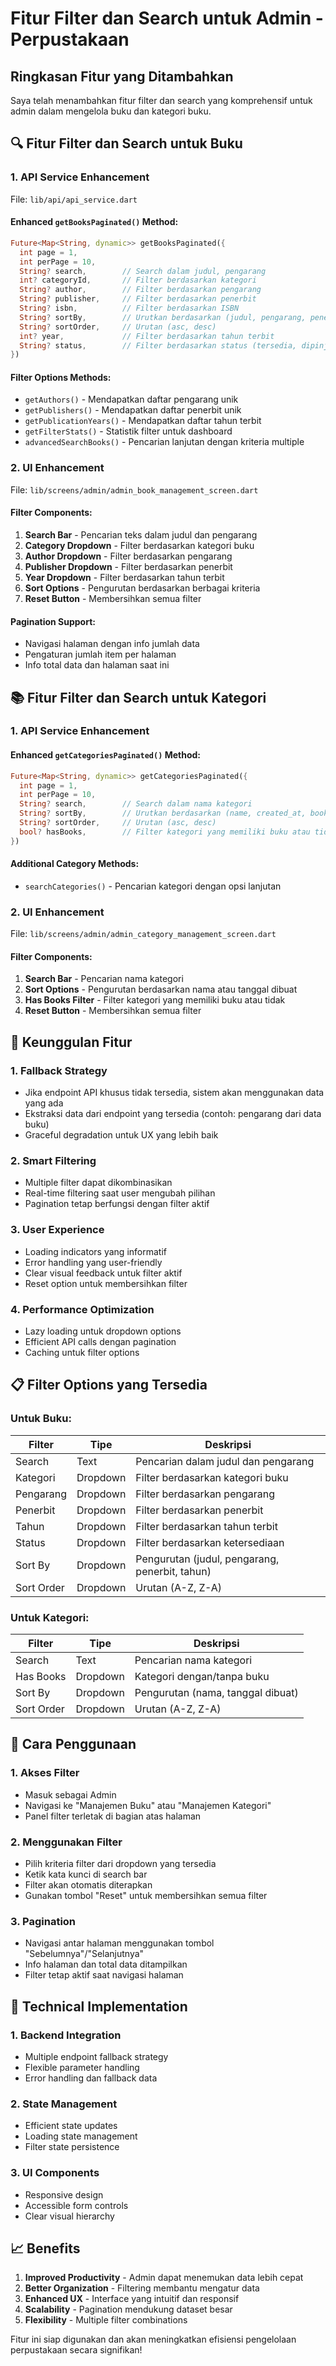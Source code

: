 # Fitur Filter dan Search untuk Admin - Perpustakaan

## Ringkasan Fitur yang Ditambahkan

Saya telah menambahkan fitur filter dan search yang komprehensif untuk admin dalam mengelola buku dan kategori buku.

## 🔍 Fitur Filter dan Search untuk Buku

### 1. **API Service Enhancement**

File: `lib/api/api_service.dart`

#### Enhanced `getBooksPaginated()` Method:

```dart
Future<Map<String, dynamic>> getBooksPaginated({
  int page = 1,
  int perPage = 10,
  String? search,        // Search dalam judul, pengarang
  int? categoryId,       // Filter berdasarkan kategori
  String? author,        // Filter berdasarkan pengarang
  String? publisher,     // Filter berdasarkan penerbit
  String? isbn,          // Filter berdasarkan ISBN
  String? sortBy,        // Urutkan berdasarkan (judul, pengarang, penerbit, tahun)
  String? sortOrder,     // Urutan (asc, desc)
  int? year,             // Filter berdasarkan tahun terbit
  String? status,        // Filter berdasarkan status (tersedia, dipinjam)
})
```

#### Filter Options Methods:

- `getAuthors()` - Mendapatkan daftar pengarang unik
- `getPublishers()` - Mendapatkan daftar penerbit unik
- `getPublicationYears()` - Mendapatkan daftar tahun terbit
- `getFilterStats()` - Statistik filter untuk dashboard
- `advancedSearchBooks()` - Pencarian lanjutan dengan kriteria multiple

### 2. **UI Enhancement**

File: `lib/screens/admin/admin_book_management_screen.dart`

#### Filter Components:

1. **Search Bar** - Pencarian teks dalam judul dan pengarang
2. **Category Dropdown** - Filter berdasarkan kategori buku
3. **Author Dropdown** - Filter berdasarkan pengarang
4. **Publisher Dropdown** - Filter berdasarkan penerbit
5. **Year Dropdown** - Filter berdasarkan tahun terbit
6. **Sort Options** - Pengurutan berdasarkan berbagai kriteria
7. **Reset Button** - Membersihkan semua filter

#### Pagination Support:

- Navigasi halaman dengan info jumlah data
- Pengaturan jumlah item per halaman
- Info total data dan halaman saat ini

## 📚 Fitur Filter dan Search untuk Kategori

### 1. **API Service Enhancement**

#### Enhanced `getCategoriesPaginated()` Method:

```dart
Future<Map<String, dynamic>> getCategoriesPaginated({
  int page = 1,
  int perPage = 10,
  String? search,        // Search dalam nama kategori
  String? sortBy,        // Urutkan berdasarkan (name, created_at, books_count)
  String? sortOrder,     // Urutan (asc, desc)
  bool? hasBooks,        // Filter kategori yang memiliki buku atau tidak
})
```

#### Additional Category Methods:

- `searchCategories()` - Pencarian kategori dengan opsi lanjutan

### 2. **UI Enhancement**

File: `lib/screens/admin/admin_category_management_screen.dart`

#### Filter Components:

1. **Search Bar** - Pencarian nama kategori
2. **Sort Options** - Pengurutan berdasarkan nama atau tanggal dibuat
3. **Has Books Filter** - Filter kategori yang memiliki buku atau tidak
4. **Reset Button** - Membersihkan semua filter

## 🎯 Keunggulan Fitur

### 1. **Fallback Strategy**

- Jika endpoint API khusus tidak tersedia, sistem akan menggunakan data yang ada
- Ekstraksi data dari endpoint yang tersedia (contoh: pengarang dari data buku)
- Graceful degradation untuk UX yang lebih baik

### 2. **Smart Filtering**

- Multiple filter dapat dikombinasikan
- Real-time filtering saat user mengubah pilihan
- Pagination tetap berfungsi dengan filter aktif

### 3. **User Experience**

- Loading indicators yang informatif
- Error handling yang user-friendly
- Clear visual feedback untuk filter aktif
- Reset option untuk membersihkan filter

### 4. **Performance Optimization**

- Lazy loading untuk dropdown options
- Efficient API calls dengan pagination
- Caching untuk filter options

## 📋 Filter Options yang Tersedia

### Untuk Buku:

| Filter     | Tipe     | Deskripsi                                      |
| ---------- | -------- | ---------------------------------------------- |
| Search     | Text     | Pencarian dalam judul dan pengarang            |
| Kategori   | Dropdown | Filter berdasarkan kategori buku               |
| Pengarang  | Dropdown | Filter berdasarkan pengarang                   |
| Penerbit   | Dropdown | Filter berdasarkan penerbit                    |
| Tahun      | Dropdown | Filter berdasarkan tahun terbit                |
| Status     | Dropdown | Filter berdasarkan ketersediaan                |
| Sort By    | Dropdown | Pengurutan (judul, pengarang, penerbit, tahun) |
| Sort Order | Dropdown | Urutan (A-Z, Z-A)                              |

### Untuk Kategori:

| Filter     | Tipe     | Deskripsi                         |
| ---------- | -------- | --------------------------------- |
| Search     | Text     | Pencarian nama kategori           |
| Has Books  | Dropdown | Kategori dengan/tanpa buku        |
| Sort By    | Dropdown | Pengurutan (nama, tanggal dibuat) |
| Sort Order | Dropdown | Urutan (A-Z, Z-A)                 |

## 🚀 Cara Penggunaan

### 1. **Akses Filter**

- Masuk sebagai Admin
- Navigasi ke "Manajemen Buku" atau "Manajemen Kategori"
- Panel filter terletak di bagian atas halaman

### 2. **Menggunakan Filter**

- Pilih kriteria filter dari dropdown yang tersedia
- Ketik kata kunci di search bar
- Filter akan otomatis diterapkan
- Gunakan tombol "Reset" untuk membersihkan semua filter

### 3. **Pagination**

- Navigasi antar halaman menggunakan tombol "Sebelumnya"/"Selanjutnya"
- Info halaman dan total data ditampilkan
- Filter tetap aktif saat navigasi halaman

## 🔧 Technical Implementation

### 1. **Backend Integration**

- Multiple endpoint fallback strategy
- Flexible parameter handling
- Error handling dan fallback data

### 2. **State Management**

- Efficient state updates
- Loading state management
- Filter state persistence

### 3. **UI Components**

- Responsive design
- Accessible form controls
- Clear visual hierarchy

## 📈 Benefits

1. **Improved Productivity** - Admin dapat menemukan data lebih cepat
2. **Better Organization** - Filtering membantu mengatur data
3. **Enhanced UX** - Interface yang intuitif dan responsif
4. **Scalability** - Pagination mendukung dataset besar
5. **Flexibility** - Multiple filter combinations

Fitur ini siap digunakan dan akan meningkatkan efisiensi pengelolaan perpustakaan secara signifikan!
